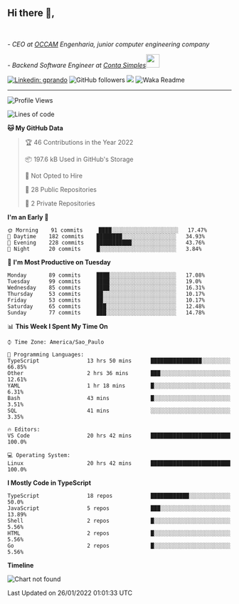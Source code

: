 <h2>Hi there  👋,</h2> </br>

<p><em>- CEO at <a href="https://occamengenharia.com/">OCCAM</a> Engenharia, junior computer engineering company
</em></p>

<p><em>- Backend Software Engineer at <a href="https://contasimples.com">Conta Simples</a><img src="https://media.giphy.com/media/WUlplcMpOCEmTGBtBW/giphy.gif" width="30"> 
</em></p>

[![Linkedin: gprando](https://img.shields.io/badge/-gprando-blue?style=flat-square&logo=Linkedin&logoColor=white&link=https://www.linkedin.com/in/gprando/)](https://www.linkedin.com/in/gprando)
![GitHub followers](https://img.shields.io/github/followers/gprando?label=Follow&style=social)
![](https://visitor-badge.glitch.me/badge?page_id=gprando.gprando)
![Waka Readme](https://github.com/gprando/gprando/workflows/Waka%20Readme/badge.svg)

---
<!--START_SECTION:waka-->
![Profile Views](http://img.shields.io/badge/Profile%20Views-1-blue)

![Lines of code](https://img.shields.io/badge/From%20Hello%20World%20I%27ve%20Written--4%20Million%20lines%20of%20code-blue)

**🐱 My GitHub Data** 

> 🏆 46 Contributions in the Year 2022
 > 
> 📦 197.6 kB Used in GitHub's Storage 
 > 
> 🚫 Not Opted to Hire
 > 
> 📜 28 Public Repositories 
 > 
> 🔑 2 Private Repositories  
 > 
**I'm an Early 🐤** 

```text
🌞 Morning    91 commits     ████░░░░░░░░░░░░░░░░░░░░░   17.47% 
🌆 Daytime    182 commits    ████████░░░░░░░░░░░░░░░░░   34.93% 
🌃 Evening    228 commits    ███████████░░░░░░░░░░░░░░   43.76% 
🌙 Night      20 commits     █░░░░░░░░░░░░░░░░░░░░░░░░   3.84%

```
📅 **I'm Most Productive on Tuesday** 

```text
Monday       89 commits     ████░░░░░░░░░░░░░░░░░░░░░   17.08% 
Tuesday      99 commits     ████░░░░░░░░░░░░░░░░░░░░░   19.0% 
Wednesday    85 commits     ████░░░░░░░░░░░░░░░░░░░░░   16.31% 
Thursday     53 commits     ██░░░░░░░░░░░░░░░░░░░░░░░   10.17% 
Friday       53 commits     ██░░░░░░░░░░░░░░░░░░░░░░░   10.17% 
Saturday     65 commits     ███░░░░░░░░░░░░░░░░░░░░░░   12.48% 
Sunday       77 commits     ███░░░░░░░░░░░░░░░░░░░░░░   14.78%

```


📊 **This Week I Spent My Time On** 

```text
⌚︎ Time Zone: America/Sao_Paulo

💬 Programming Languages: 
TypeScript               13 hrs 50 mins      ████████████████░░░░░░░░░   66.85% 
Other                    2 hrs 36 mins       ███░░░░░░░░░░░░░░░░░░░░░░   12.61% 
YAML                     1 hr 18 mins        █░░░░░░░░░░░░░░░░░░░░░░░░   6.31% 
Bash                     43 mins             █░░░░░░░░░░░░░░░░░░░░░░░░   3.51% 
SQL                      41 mins             ░░░░░░░░░░░░░░░░░░░░░░░░░   3.35%

🔥 Editors: 
VS Code                  20 hrs 42 mins      █████████████████████████   100.0%

💻 Operating System: 
Linux                    20 hrs 42 mins      █████████████████████████   100.0%

```

**I Mostly Code in TypeScript** 

```text
TypeScript               18 repos            ████████████░░░░░░░░░░░░░   50.0% 
JavaScript               5 repos             ███░░░░░░░░░░░░░░░░░░░░░░   13.89% 
Shell                    2 repos             █░░░░░░░░░░░░░░░░░░░░░░░░   5.56% 
HTML                     2 repos             █░░░░░░░░░░░░░░░░░░░░░░░░   5.56% 
Go                       2 repos             █░░░░░░░░░░░░░░░░░░░░░░░░   5.56%

```


**Timeline**

![Chart not found](https://raw.githubusercontent.com/gprando/gprando/master/charts/bar_graph.png) 


 Last Updated on 26/01/2022 01:01:33 UTC
<!--END_SECTION:waka-->